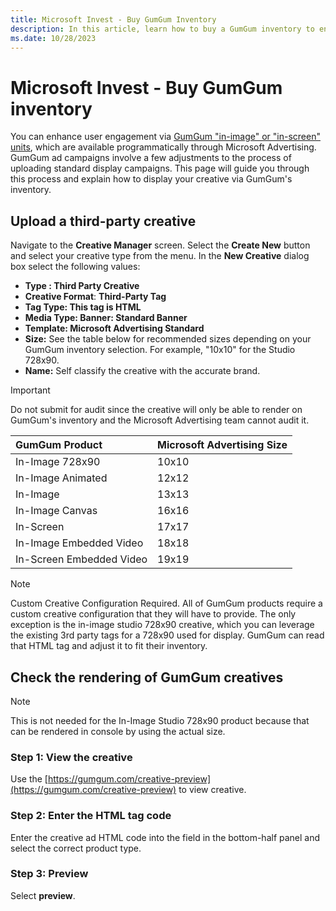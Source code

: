 ```yaml
---
title: Microsoft Invest - Buy GumGum Inventory
description: In this article, learn how to buy a GumGum inventory to enhance user engagement and display a creative through GumGum's inventory.
ms.date: 10/28/2023
---
```


# Microsoft Invest - Buy GumGum inventory

You can enhance user engagement via [GumGum "in-image" or "in-screen" units](https://www.gumgum.com/image-recognition/in-image-advertising), which are available programmatically through Microsoft Advertising. GumGum ad campaigns involve a few adjustments to the process of uploading standard display campaigns. This page will guide you through this process and explain how to display your creative via GumGum's inventory.

## Upload a third-party creative

Navigate to the **Creative Manager** screen. Select the **Create New** button and select your creative type from the menu. In the **New Creative** dialog box select the following values:

- **Type : Third Party Creative**
- **Creative Format**: **Third-Party Tag**
- **Tag Type: This tag is HTML**
- **Media Type: Banner: Standard Banner**
- **Template: Microsoft Advertising Standard**
- **Size:** See the table below for recommended sizes depending on your GumGum inventory selection. For example, "10x10" for the Studio 728x90.
- **Name:** Self classify the creative with the accurate brand.

> [!IMPORTANT]
> Do not submit for audit since the creative will only be able to render on GumGum's inventory and the Microsoft Advertising team cannot audit it.

| GumGum Product           | Microsoft Advertising Size |
|:-------------------------|:-----------|
| In-Image 728x90          | 10x10      |
| In-Image Animated        | 12x12      |
| In-Image                 | 13x13      |
| In-Image Canvas          | 16x16      |
| In-Screen                | 17x17      |
| In-Image Embedded Video  | 18x18      |
| In-Screen Embedded Video | 19x19      |

> [!NOTE]
> Custom Creative Configuration Required. All of GumGum products require a custom creative configuration that they will have to provide. The only exception is the in-image studio 728x90 creative, which you can leverage the existing 3rd party tags for a 728x90 used for display. GumGum can read that HTML tag and adjust it to fit their inventory.

## Check the rendering of GumGum creatives

> [!NOTE]
> This is not needed for the In-Image Studio 728x90 product because that can be rendered in console by using the actual size.

### Step 1: View the creative

Use the [https://gumgum.com/creative-preview](https://gumgum.com/creative-preview) to view creative.

### Step 2: Enter the HTML tag code

Enter the creative ad HTML code into the field in the bottom-half panel and select the correct product type.

### Step 3: Preview

Select **preview**.
